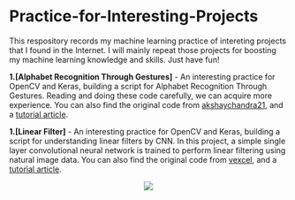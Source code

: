 # Practice-for-Interesting-Projects
This respository records my machine learning practice of intereting projects that I found in the Internet. I will mainly repeat those projects for boosting my machine learning knowledge and skills. Just have fun!

**1.[Alphabet Recognition Through Gestures]** - An interesting practice for OpenCV and Keras, building a script for Alphabet Recognition Through Gestures. Reading and doing these code carefully, we can acquire more experience. You can also find the original code from [akshaychandra21](https://github.com/akshaychandra21/Alphabet_Recognition_Gestures#execution), and a [tutorial article](https://towardsdatascience.com/tutorial-alphabet-recognition-deeplearning-opencv-97e697b8fb86). 

**1.[Linear Filter]** - An interesting practice for OpenCV and Keras, building a script for understanding linear filters by CNN. In this project, a simple single layer convolutional neural network is trained to perform linear filtering using natural image data. You can also find the original code from [vexcel](https://github.com/vexcel/Keras-LearnLinearFilter), and a [tutorial article](https://towardsdatascience.com/learning-to-perform-linear-filtering-using-natural-image-data-db289d0b0457). 


<div align=center><img src="https://github.com/Quan-Sun/Practice-for-Interesting-Projects/blob/master/Linear%20Filter/weight.gif"/></div>
